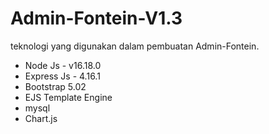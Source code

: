 # Admin-Fontein-V1.3


teknologi yang digunakan dalam pembuatan Admin-Fontein. 

- Node Js - v16.18.0
- Express Js - 4.16.1
- Bootstrap 5.02
- EJS Template Engine
- mysql
- Chart.js
